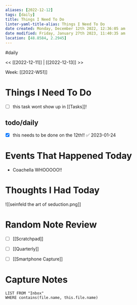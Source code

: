 ```yaml
---
aliases: [2022-12-12]
tags: [daily]
title: Things I Need To Do
linter-yaml-title-alias: Things I Need To Do
date created: Monday, December 12th 2022, 12:36:05 am
date modified: Friday, January 27th 2023, 11:40:35 am
location: [48.8584, 2.2945]
---
```


#daily

<< [[2022-12-11]] | [[2022-12-13]] >>

Week: [[2022-W51]]

# Things I Need To Do

- [ ] this task wont show up in [[Tasks]]!

## todo/daily
- [x] this needs to be done on the 12th!! ✅ 2023-01-24

# Events That Happened Today

- Coachella WHOOOOO!!

# Thoughts I Had Today

![[seinfeld the art of seduction.png]]

# Random Note Review

- [ ] [[Scratchpad]]
- [ ] [[Quarterly]]
- [ ] [[Smartphone Capture]]



# Capture Notes

```dataview
LIST FROM "Inbox"
WHERE contains(file.name, this.file.name)
```
